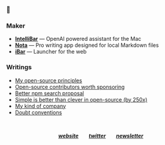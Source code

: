 ### 👋

### Maker

- [**IntelliBar**](https://intellibar.app/) — OpenAI powered assistant for the Mac
- [**Nota**](https://nota.md/) — Pro writing app designed for local Markdown files
- [**iBar**](https://ibar.app/) — Launcher for the web

### Writings

- [My open-source principles](https://astoilkov.com/my-open-source-principles)
- [Open-source contributors worth sponsoring](https://astoilkov.com/open-source-contributors-worth-sponsoring)
- [Better npm search proposal](https://astoilkov.com/better-npm-search-proposal)
- [Simple is better than clever in open-source (by 250x)](https://astoilkov.com/simple-is-better-than-clever-in-open-source-by-250x)
- [My kind of company](https://astoilkov.com/my-kind-of-company)
- [Doubt conventions](https://astoilkov.com/doubt-conventions)

<p>&nbsp;</p>

<p align="center">
  <a href="https://astoilkov.com/"><b><i>website</i></b></a>
  &nbsp;
  &nbsp;
  &nbsp;
  <a href="https://twitter.com/antoniostoilkov"><b><i>twitter</i></b></a>
  &nbsp;
  &nbsp;
  &nbsp;
  <a href="https://astoilkov.com/newsletter"><b><i>newsletter</i></b></a>
</p>
